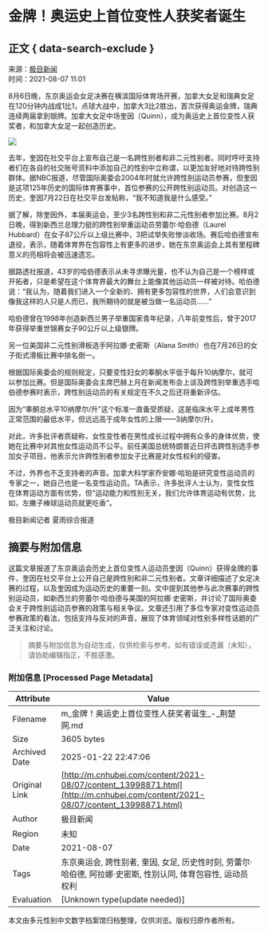 # 金牌！奥运史上首位变性人获奖者诞生

## 正文 { data-search-exclude }


来源：[极目新闻](http://jmwap.ctdsb.net/jimushare/index_share.html?contentType=5&contentId=1275572&cId=0)  
时间：2021-08-07 11:01  

8月6日晚，东京奥运会女足决赛在横滨国际体育场开赛，加拿大女足和瑞典女足在120分钟内战成1比1，点球大战中，加拿大3比2胜出，首次获得奥运金牌，瑞典连续两届拿到银牌。加拿大女足中场奎因（Quinn），成为奥运史上首位变性人获奖者，和加拿大女足一起创造历史。

![](/a/10001/202108/67185e6dfdc832a81796ac3b3e6b6bdc.jpeg)

去年，奎因在社交平台上宣布自己是一名跨性别者和非二元性别者。同时呼吁支持者们在各自的社交账号资料中添加自己的性别中立称谓，以更加友好地对待跨性别群体。据NBC报道，尽管国际奥委会2004年时就允许跨性别运动员参赛，但奎因是这项125年历史的国际体育赛事中，首位参赛的公开跨性别运动员。对创造这一历史，奎因7月22日在社交平台发帖称，“我不知道我是什么感受。”

据了解，除奎因外，本届奥运会，至少3名跨性别和非二元性别者参加比赛。8月2日晚，得到新西兰总理力挺的跨性别举重运动员劳蕾尔·哈伯德（Laurel Hubbard）在女子87公斤以上级比赛中，3把试举失败惨淡收场。赛后哈伯德宣布退役，表示，随着体育界在包容性上有更多的进步，她在东京奥运会上具有里程碑意义的亮相将会被迅速遗忘。

据路透社报道，43岁的哈伯德表示从未寻求曝光量，也不认为自己是一个榜样或开拓者，只是希望在这个体育界最大的舞台上能像其他运动员一样被对待。哈伯德说：“我认为，随着我们进入一个全新的、拥有更多包容性的世界，人们会意识到像我这样的人只是人而已，我所期待的就是被当做一名运动员......”

哈伯德曾在1998年创造新西兰男子举重国家青年纪录，八年前变性后，曾于2017年获得举重世锦赛女子90公斤以上级银牌。

另一位美国非二元性别滑板选手阿拉娜·史密斯（Alana Smith）也在7月26日的女子街式滑板比赛中排名倒一。

根据国际奥委会的规则规定，只要变性妇女的睾酮水平低于每升10纳摩尔，就可以参加比赛。但是国际奥委会主席巴赫上月在新闻发布会上谈及跨性别举重选手哈伯德参赛时表示，跨性别运动员的有关规定在不久之后还将重新评估。

因为“睾酮总水平10纳摩尔/升”这个标准一直备受质疑，这是临床水平上成年男性正常范围的最低水平，但远远高于成年女性的上限——3纳摩尔/升。

对此，许多批评者质疑称，女性变性者在男性成长过程中拥有众多的身体优势，使她在比赛中对其他女性运动员不公平。前任美国总统特朗普近日抨击跨性别选手参加女子项目，他表示允许跨性别者参加女子比赛是对女性权利的侵害。

不过，外界也不乏支持者的声音。加拿大科学家乔安娜·哈珀是研究变性运动员的专家之一，她自己也是一名变性运动员。TA表示，许多批评人士认为，变性女性在体育运动方面有优势，但“运动能力和性别无关，我们允许体育运动有优势，比如，左撇子棒球运动员就更吃香”。

极目新闻记者 夏雨综合报道
<!-- tcd_original_link http://m.cnhubei.com/content/2021-08/07/content_13998871.html -->


## 摘要与附加信息

<!-- tcd_abstract -->
这篇文章报道了东京奥运会历史上首位变性人运动员奎因（Quinn）获得金牌的事件，奎因在社交平台上公开自己是跨性别和非二元性别者。文章详细描述了女足决赛的过程，以及奎因成为运动历史的重要一刻。文中提到其他参与此次赛事的跨性别运动员，如新西兰的劳蕾尔·哈伯德与美国的阿拉娜·史密斯，并讨论了国际奥委会关于跨性别运动员参赛的政策与相关争议。文章还引用了多位专家对变性运动员参赛政策的看法，包括支持与反对的声音，展现了体育领域对性别多样性话题的广泛关注和讨论。
<!-- tcd_abstract_end -->

> 摘要与附加信息为自动生成，仅供检索与参考。如有错误或遗漏（未知），请协助编辑指正，不胜感激。

### 附加信息 [Processed Page Metadata]

| Attribute       | Value                                  |
|-----------------|----------------------------------------|
| Filename        | m_金牌！奥运史上首位变性人获奖者诞生_-_荆楚网.md                             |
| Size            | 3605 bytes                           |
| Archived Date   | 2025-01-22 22:47:06                             |
| Original Link   | [http://m.cnhubei.com/content/2021-08/07/content_13998871.html](http://m.cnhubei.com/content/2021-08/07/content_13998871.html)                       |
| Author          | 极目新闻                               |
| Region          | 未知                               |
| Date            | 2021-08-07                                 |
| Tags            | 东京奥运会, 跨性别者, 奎因, 女足, 历史性时刻, 劳蕾尔·哈伯德, 阿拉娜·史密斯, 性别认同, 体育包容性, 运动员权利                                 |
| Evaluation            | [Unknown type(update needed)]                                 |
<!-- tcd_table_end -->

本文由多元性别中文数字档案馆归档整理，仅供浏览。版权归原作者所有。
